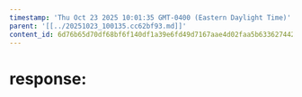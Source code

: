 ```yaml
---
timestamp: 'Thu Oct 23 2025 10:01:35 GMT-0400 (Eastern Daylight Time)'
parent: '[[../20251023_100135.cc62bf93.md]]'
content_id: 6d76b65d70df68bf6f140df1a39e6fd49d7167aae4d02faa5b63362744266256
---
```


# response:
